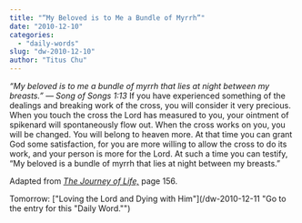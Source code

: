 ```yaml
---
title: "“My Beloved is to Me a Bundle of Myrrh”"
date: "2010-12-10"
categories: 
  - "daily-words"
slug: "dw-2010-12-10"
author: "Titus Chu"
---
```


_“My beloved is to me a bundle of myrrh that lies at night between my breasts.” — Song of Songs 1:13_ If you have experienced something of the dealings and breaking work of the cross, you will consider it very precious. When you touch the cross the Lord has measured to you, your ointment of spikenard will spontaneously flow out. When the cross works on you, you will be changed. You will belong to heaven more. At that time you can grant God some satisfaction, for you are more willing to allow the cross to do its work, and your person is more for the Lord. At such a time you can testify, “My beloved is a bundle of myrrh that lies at night between my breasts.”

Adapted from _[The Journey of Life,](/book-journey "Go to the listing for this book.")_ page 156.

Tomorrow: ["Loving the Lord and Dying with Him"](/dw-2010-12-11 "Go to the entry for this "Daily Word."")
